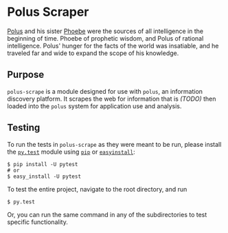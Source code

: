 # Polus Scraper

[Polus](https://en.wikipedia.org/wiki/Coeus) and his sister [Phoebe](https://en.wikipedia.org/wiki/Phoebe_(mythology)) were the sources of all intelligence in the beginning of time. Phoebe of prophetic wisdom, and Polus of rational intelligence. Polus' hunger for the facts of the world was insatiable, and he traveled far and wide to expand the scope of his knowledge.

## Purpose

`polus-scrape` is a module designed for use with `polus`, an information discovery platform. It scrapes the web for information that is *(TODO)* then loaded into the `polus` system for application use and analysis.

## Testing

To run the tests in `polus-scrape` as they were meant to be run, please install the [`py.test`](http://pytest.org/latest/getting-started.html) module using [`pip`](https://pypi.python.org/pypi/pip) or [`easyinstall`](https://pythonhosted.org/setuptools/easy_install.html):

```
$ pip install -U pytest
# or
$ easy_install -U pytest
```

To test the entire project, navigate to the root directory, and run

```
$ py.test
```

Or, you can run the same command in any of the subdirectories to test specific functionality.
